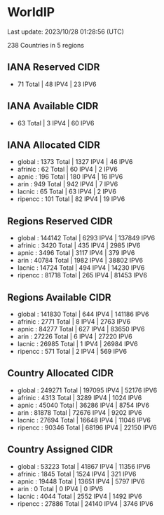 # WorldIP

Last update: 2023/10/28 01:28:56 (UTC)

238 Countries in 5 regions

## IANA Reserved CIDR

- 71 Total | 48 IPV4 | 23 IPV6

## IANA Available CIDR

- 63 Total | 3 IPV4 | 60 IPV6

## IANA Allocated CIDR

- global : 1373 Total | 1327 IPV4 | 46 IPV6
- afrinic : 62 Total | 60 IPV4 | 2 IPV6
- apnic : 196 Total | 180 IPV4 | 16 IPV6
- arin : 949 Total | 942 IPV4 | 7 IPV6
- lacnic : 65 Total | 63 IPV4 | 2 IPV6
- ripencc : 101 Total | 82 IPV4 | 19 IPV6

## Regions Reserved CIDR

- global : 144142 Total | 6293 IPV4 | 137849 IPV6
- afrinic : 3420 Total | 435 IPV4 | 2985 IPV6
- apnic : 3496 Total | 3117 IPV4 | 379 IPV6
- arin : 40784 Total | 1982 IPV4 | 38802 IPV6
- lacnic : 14724 Total | 494 IPV4 | 14230 IPV6
- ripencc : 81718 Total | 265 IPV4 | 81453 IPV6

## Regions Available CIDR

- global : 141830 Total | 644 IPV4 | 141186 IPV6
- afrinic : 2771 Total | 8 IPV4 | 2763 IPV6
- apnic : 84277 Total | 627 IPV4 | 83650 IPV6
- arin : 27226 Total | 6 IPV4 | 27220 IPV6
- lacnic : 26985 Total | 1 IPV4 | 26984 IPV6
- ripencc : 571 Total | 2 IPV4 | 569 IPV6

## Country Allocated CIDR

- global : 249271 Total | 197095 IPV4 | 52176 IPV6
- afrinic : 4313 Total | 3289 IPV4 | 1024 IPV6
- apnic : 45040 Total | 36286 IPV4 | 8754 IPV6
- arin : 81878 Total | 72676 IPV4 | 9202 IPV6
- lacnic : 27694 Total | 16648 IPV4 | 11046 IPV6
- ripencc : 90346 Total | 68196 IPV4 | 22150 IPV6

## Country Assigned CIDR

- global : 53223 Total | 41867 IPV4 | 11356 IPV6
- afrinic : 1845 Total | 1524 IPV4 | 321 IPV6
- apnic : 19448 Total | 13651 IPV4 | 5797 IPV6
- arin : 0 Total | 0 IPV4 | 0 IPV6
- lacnic : 4044 Total | 2552 IPV4 | 1492 IPV6
- ripencc : 27886 Total | 24140 IPV4 | 3746 IPV6
